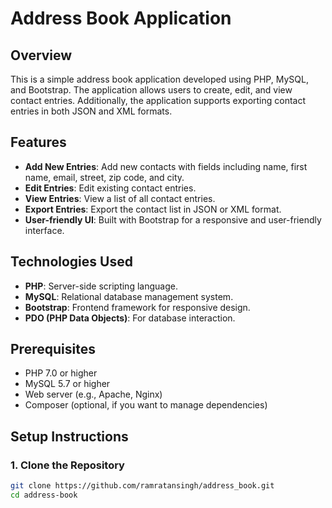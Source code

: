 # Address Book Application

## Overview

This is a simple address book application developed using PHP, MySQL, and Bootstrap. The application allows users to create, edit, and view contact entries. Additionally, the application supports exporting contact entries in both JSON and XML formats.

## Features

- **Add New Entries**: Add new contacts with fields including name, first name, email, street, zip code, and city.
- **Edit Entries**: Edit existing contact entries.
- **View Entries**: View a list of all contact entries.
- **Export Entries**: Export the contact list in JSON or XML format.
- **User-friendly UI**: Built with Bootstrap for a responsive and user-friendly interface.

## Technologies Used

- **PHP**: Server-side scripting language.
- **MySQL**: Relational database management system.
- **Bootstrap**: Frontend framework for responsive design.
- **PDO (PHP Data Objects)**: For database interaction.

## Prerequisites

- PHP 7.0 or higher
- MySQL 5.7 or higher
- Web server (e.g., Apache, Nginx)
- Composer (optional, if you want to manage dependencies)

## Setup Instructions

### 1. Clone the Repository

```bash
git clone https://github.com/ramratansingh/address_book.git
cd address-book
